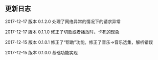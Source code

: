 ## 更新日志

2017-12-17 版本 0.1.2.0 处理了网络异常的情况下的请求异常

2017-12-17 版本 0.1.1.0 修正了切歌或者播放时，卡死的现象

2017-12-15 版本 0.1.0.1 修正了“帮助”功能，修正了音乐->音乐选集，解析错误

2017-12-15 版本 0.1.0.0 基础功能实现
